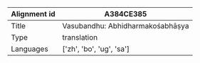 |Alignment id | A384CE385
| --- | --- 
|Title | Vasubandhu: Abhidharmakośabhāṣya 
|Type | translation
|Languages | ['zh', 'bo', 'ug', 'sa']